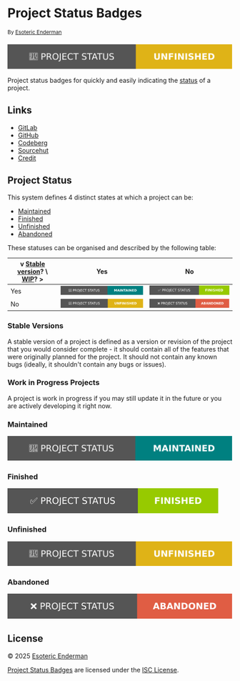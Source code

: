 <!---

ISC License

Copyright 2025 Esoteric Enderman

Permission to use, copy, modify, and/or distribute this software for any purpose with or without fee is hereby granted, provided that the above copyright notice and this permission notice appear in all copies.

THE SOFTWARE IS PROVIDED "AS IS" AND THE AUTHOR DISCLAIMS ALL WARRANTIES WITH REGARD TO THIS SOFTWARE INCLUDING ALL IMPLIED WARRANTIES OF MERCHANTABILITY AND FITNESS. IN NO EVENT SHALL THE AUTHOR BE LIABLE FOR ANY SPECIAL, DIRECT, INDIRECT, OR CONSEQUENTIAL DAMAGES OR ANY DAMAGES WHATSOEVER RESULTING FROM LOSS OF USE, DATA OR PROFITS, WHETHER IN AN ACTION OF CONTRACT, NEGLIGENCE OR OTHER TORTIOUS ACTION, ARISING OUT OF OR IN CONNECTION WITH THE USE OR PERFORMANCE OF THIS SOFTWARE.

--->

# Project Status Badges

<sup>By [Esoteric Enderman][author]</sup>

[![Project status: unfinished][status]][project-status]

Project status badges for quickly and easily indicating the [status](#project-status) of a project.

## Links

- [GitLab][project-gitlab]
- [GitHub][project-github]
- [Codeberg][project-codeberg]
- [Sourcehut][project-sourcehut]
- [Credit][credit]

## Project Status

This system defines 4 distinct states at which a project can be:

* [Maintained][maintained]
* [Finished][finished]
* [Unfinished][unfinished]
* [Abandoned][abandoned]

These statuses can be organised and described by the following table:

| v [Stable version](#stable-versions)? \ [WIP](#work-in-progress-projects)? > | Yes                                               | No                                              |
|------------------------------------------------------------------------------|---------------------------------------------------|-------------------------------------------------|
| Yes                                                                          | ![Project Status Badge: 'Maintained'][maintained] | ![Project Status Badge: 'Finished'][finished]   |
| No                                                                           | ![Project Status Badge: 'Unfinished'][unfinished] | ![Project Status Badge: 'Abandoned'][abandoned] |

### Stable Versions

A stable version of a project is defined as a version or revision of the project that you would consider complete - it should contain all of the features that were originally planned for the project. It should not contain any known bugs (ideally, it shouldn't contain any bugs or issues).

### Work in Progress Projects

A project is work in progress if you may still update it in the future or you are actively developing it right now.

### Maintained

![Project Status Badge: 'Maintained'][maintained]

### Finished

![Project Status Badge: 'Finished'][finished]

### Unfinished

![Project Status Badge: 'Unfinished'][unfinished]

### Abandoned

![Project Status Badge: 'Abandoned'][abandoned]

## License

&copy; 2025 [Esoteric Enderman][author]

[Project Status Badges][project] are licensed under the [ISC License][license].

<!--- Link aliases --->

[project]: ./

[project-gitlab]: https://gitlab.com/esoterictemplates/project-status-badges
[project-github]: https://github.com/esoterictemplates/project-status-badges
[project-codeberg]: https://codeberg.org/esoterictemplates/project-status-badges
[project-sourcehut]: https://git.sr.ht/~esotericenderman/project-status-badges

[author]: https://enderman.dev

<!--- Links --->

[cc]: https://creativecommons.org/

<!--- Files --->

[license]: ./LICENSE

[credit]: ./docs/CREDIT.md

<!--- Badges --->

[project-status]: https://gitlab.com/esoterictemplates/status-badges#project-status

[status]: ./assets/images/badges/unfinished.svg

[maintained]: ./assets/images/badges/maintained.svg
[finished]: ./assets/images/badges/finished.svg
[unfinished]: ./assets/images/badges/unfinished.svg
[abandoned]: ./assets/images/badges/abandoned.svg
